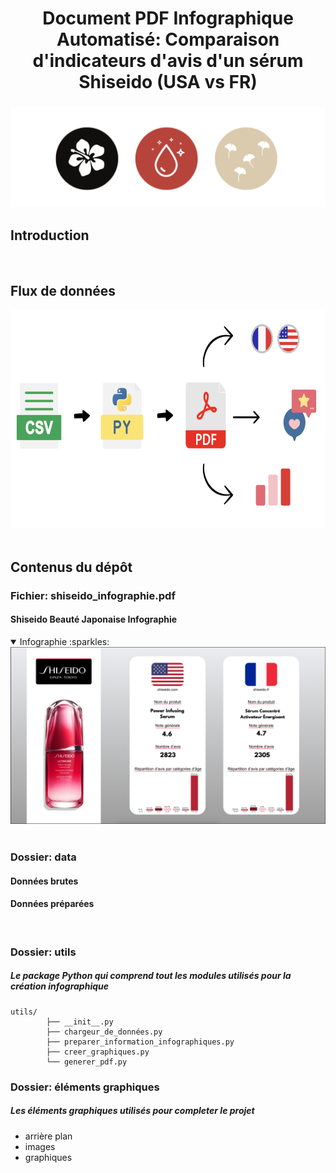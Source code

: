 <h1 align="center">
	Document PDF Infographique Automatisé: Comparaison d'indicateurs d'avis d'un sérum Shiseido (USA vs FR)
</h1>

<h3 align="center">
	<img src="https://github.com/DOCUVESTA/shiseido_skincare_usa_fr_infographics/blob/329728b66cd969188ffced3427c0088fa25bdb95/%C3%A9l%C3%A9ments%20graphiques/header.png"/>
</h3>

## Introduction


<br>

## Flux de données
<div align="center"">
  <img src="https://github.com/DOCUVESTA/shiseido_skincare_usa_fr_infographics/blob/6cb6001d8cd1064f279b8774262028f89afe9b56/%C3%A9l%C3%A9ments%20graphiques/flux_de_donnees.png" alt="flow" width="655" height="350" />
</div>

<br>

## Contenus du dépôt
### Fichier: shiseido_infographie.pdf
#### Shiseido Beauté Japonaise Infographie
<details open>
<summary>Infographie :sparkles:</summary>
<div align="center"">
  <img src="https://github.com/DOCUVESTA/shiseido_skincare_usa_fr_infographics/blob/4b5612fd198a7d609530194cd52b1cafd219cbe6/%C3%A9l%C3%A9ments%20graphiques/shiseido_apercu.png" alt="preview"/>
</div>
</details>

<br>

### Dossier: data
#### Données brutes



#### Données préparées

<br>

### Dossier: utils
##### Le package Python qui comprend tout les modules utilisés pour la création infographique
```
utils/
        ├── __init__.py
        ├── chargeur_de_données.py
        ├── preparer_information_infographiques.py
        ├── creer_graphiques.py
        └── generer_pdf.py

```
### Dossier: éléments graphiques
##### Les éléments graphiques utilisés pour completer le projet
- arrière plan
- images
- graphiques
